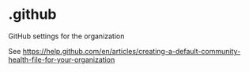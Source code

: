 # .github
GitHub settings for the organization

See https://help.github.com/en/articles/creating-a-default-community-health-file-for-your-organization
